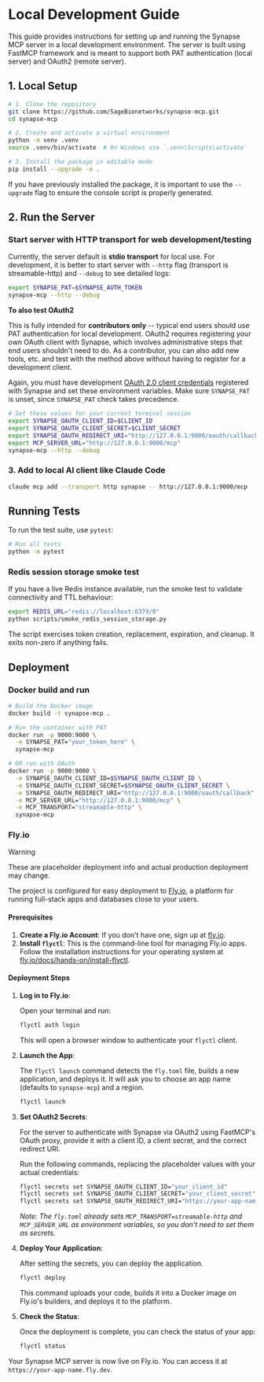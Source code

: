 # Local Development Guide

This guide provides instructions for setting up and running the Synapse MCP server in a local development environment. The server is built using FastMCP framework and is meant to support both PAT authentication (local server) and OAuth2 (remote server).

## 1. Local Setup

```bash
# 1. Clone the repository
git clone https://github.com/SageBionetworks/synapse-mcp.git
cd synapse-mcp

# 2. Create and activate a virtual environment
python -m venv .venv
source .venv/bin/activate  # On Windows use `.venv\Scripts\activate`

# 3. Install the package in editable mode
pip install --upgrade -e .
```

If you have previously installed the package, it is important to use the `--upgrade` flag to ensure the console script is properly generated.

## 2. Run the Server

### Start server with HTTP transport for web development/testing

Currently, the server default is **stdio transport** for local use. For development, it is better to start server with `--http` flag (transport is streamable-http) and `--debug` to see detailed logs:

```bash
export SYNAPSE_PAT=$SYNAPSE_AUTH_TOKEN
synapse-mcp --http --debug
```

**To also test OAuth2**

This is fully intended for **contributors only** -- typical end users should use PAT authentication for local development. OAuth2 requires registering your own OAuth client with Synapse, which involves administrative steps that end users shouldn't need to do. As a contributor, you can also add new tools, etc. and test with the method above without having to register for a development client.

Again, you must have development [OAuth 2.0 client credentials](https://help.synapse.org/docs/Using-Synapse-as-an-OAuth-Server.2048327904.html) registered with Synapse and set these environment variables. Make sure `SYNAPSE_PAT` is unset, since `SYNAPSE_PAT` check takes precedence.

```bash
# Set these values for your current terminal session
export SYNAPSE_OAUTH_CLIENT_ID=$CLIENT_ID
export SYNAPSE_OAUTH_CLIENT_SECRET=$CLIENT_SECRET
export SYNAPSE_OAUTH_REDIRECT_URI="http://127.0.0.1:9000/oauth/callback"
export MCP_SERVER_URL="http://127.0.0.1:9000/mcp"
synapse-mcp --http --debug
```

### 3. Add to local AI client like Claude Code

```bash
claude mcp add --transport http synapse -- http://127.0.0.1:9000/mcp
```

## Running Tests

To run the test suite, use `pytest`:

```bash
# Run all tests
python -m pytest
```

### Redis session storage smoke test

If you have a live Redis instance available, run the smoke test to validate connectivity and TTL behaviour:

```bash
export REDIS_URL="redis://localhost:6379/0"
python scripts/smoke_redis_session_storage.py
```

The script exercises token creation, replacement, expiration, and cleanup. It exits non-zero if anything fails.

## Deployment 

### Docker build and run

```bash
# Build the Docker image
docker build -t synapse-mcp .

# Run the container with PAT
docker run -p 9000:9000 \
  -e SYNAPSE_PAT="your_token_here" \
  synapse-mcp

# OR run with OAuth
docker run -p 9000:9000 \
  -e SYNAPSE_OAUTH_CLIENT_ID=$SYNAPSE_OAUTH_CLIENT_ID \
  -e SYNAPSE_OAUTH_CLIENT_SECRET=$SYNAPSE_OAUTH_CLIENT_SECRET \
  -e SYNAPSE_OAUTH_REDIRECT_URI="http://127.0.0.1:9000/oauth/callback" \
  -e MCP_SERVER_URL="http://127.0.0.1:9000/mcp" \
  -e MCP_TRANSPORT="streamable-http" \
  synapse-mcp
```

### Fly.io

> [!WARNING]
> These are placeholder deployment info and actual production deployment may change.

The project is configured for easy deployment to [Fly.io](https://fly.io), a platform for running full-stack apps and databases close to your users.

#### Prerequisites

1.  **Create a Fly.io Account**: If you don't have one, sign up at [fly.io](https://fly.io).
2.  **Install `flyctl`**: This is the command-line tool for managing Fly.io apps. Follow the installation instructions for your operating system at [fly.io/docs/hands-on/install-flyctl](https://fly.io/docs/hands-on/install-flyctl/).

#### Deployment Steps

1.  **Log in to Fly.io**:

    Open your terminal and run:
    ```bash
    flyctl auth login
    ```
    This will open a browser window to authenticate your `flyctl` client.

2.  **Launch the App**:

    The `flyctl launch` command detects the `fly.toml` file, builds a new application, and deploys it. It will ask you to choose an app name (defaults to `synapse-mcp`) and a region.

    ```bash
    flyctl launch
    ```

3.  **Set OAuth2 Secrets**:

    For the server to authenticate with Synapse via OAuth2 using FastMCP's OAuth proxy, provide it with a client ID, a client secret, and the correct redirect URI.

    Run the following commands, replacing the placeholder values with your actual credentials:
    ```bash
    flyctl secrets set SYNAPSE_OAUTH_CLIENT_ID="your_client_id"
    flyctl secrets set SYNAPSE_OAUTH_CLIENT_SECRET="your_client_secret"
    flyctl secrets set SYNAPSE_OAUTH_REDIRECT_URI="https://your-app-name.fly.dev/oauth/callback"
    ```
    *Note: The `fly.toml` already sets `MCP_TRANSPORT=streamable-http` and `MCP_SERVER_URL` as environment variables, so you don't need to set them as secrets.*

4.  **Deploy Your Application**:

    After setting the secrets, you can deploy the application.
    ```bash
    flyctl deploy
    ```
    This command uploads your code, builds it into a Docker image on Fly.io's builders, and deploys it to the platform.

5.  **Check the Status**:

    Once the deployment is complete, you can check the status of your app:
    ```bash
    flyctl status
    ```

Your Synapse MCP server is now live on Fly.io. You can access it at `https://your-app-name.fly.dev`.
